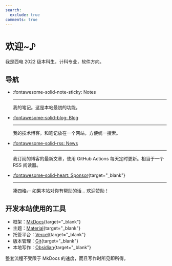```yaml
---
search:
  exclude: true
comments: true
---
```


# 欢迎~♪

我是西电 2022 级本科生，计科专业，软件方向。

## 导航

<div class="grid cards" markdown>

- :fontawesome-solid-note-sticky: Notes

    ---

    我的笔记。这是本站最初的功能。

- [:fontawesome-solid-blog: Blog](blog/index.md)

    ---

    我的技术博客。和笔记放在一个网站，方便统一搜索。

- [:fontawesome-solid-rss: News](news/index.md)

    ---

    我订阅的博客的最新文章，使用 GitHub Actions 每天定时更新。相当于一个 RSS 阅读器。

- [:fontawesome-solid-heart: Sponsor](https://stalomeow.com/#coffee){target="_blank"}

    ---

    <del>凑四格。</del> 如果本站对你有帮助的话... 欢迎赞助！

</div>

## 开发本站使用的工具

- 框架：[MkDocs](https://www.mkdocs.org/){target="_blank"}
- 主题：[Material](https://squidfunk.github.io/mkdocs-material/){target="_blank"}
- 托管平台：[Vercel](https://vercel.com/){target="_blank"}
- 版本管理：[Git](https://git-scm.com/){target="_blank"}
- 本地写作：[Obsidian](https://obsidian.md/){target="_blank"}

整套流程不受限于 MkDocs 的速度，而且写作时所见即所得。
